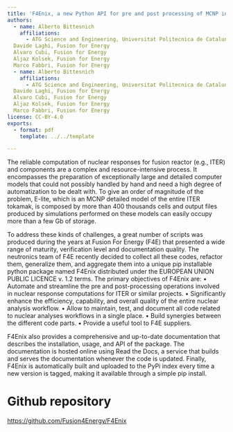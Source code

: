 ```yaml
---
title: 'F4Enix, a new Python API for pre and post processing of MCNP inputs and outputs'
authors:
  - name: Alberto Bittesnich
    affiliations:
      - ATG Science and Engineering, Universitat Politecnica de Catalunya
  Davide Laghi, Fusion for Energy
  Alvaro Cubi, Fusion for Energy
  Aljaz Kolsek, Fusion for Energy
  Marco Fabbri, Fusion for Energy
  - name: Alberto Bittesnich
    affiliations:
      - ATG Science and Engineering, Universitat Politecnica de Catalunya
  Davide Laghi, Fusion for Energy
  Alvaro Cubi, Fusion for Energy
  Aljaz Kolsek, Fusion for Energy
  Marco Fabbri, Fusion for Energy
license: CC-BY-4.0
exports:
  - format: pdf
    template: ../../template

---
```


The reliable computation of nuclear responses for fusion reactor (e.g., ITER) and components are a complex and resource-intensive process. It encompasses the preparation of exceptionally large and detailed computer models that could not possibly handled by hand and need a high degree of automatization to be dealt with. To give an order of magnitude of the problem, E-lite, which is an MCNP detailed model of the entire ITER tokamak, is composed by more than 400 thousands cells and output files produced by simulations performed on these models can easily occupy more than a few Gb of storage.

To address these kinds of challenges, a great number of scripts was produced during the years at Fusion For Energy (F4E) that presented a wide range of maturity, verification level and documentation quality. The neutronics team of F4E recently decided to collect all these codes, refactor them, generalize them, and aggregate them into a unique pip installable python package named F4Enix distributed under the EUROPEAN UNION PUBLIC LICENCE v. 1.2 terms. The primary objectives of F4Enix are:
•	Automate and streamline the pre and post-processing operations involved in nuclear response computations for ITER or similar projects.
•	Significantly enhance the efficiency, capability, and overall quality of the entire nuclear analysis workflow.
•	Allow to maintain, test, and document all code related to nuclear analyses workflows in a single place.
•	Build synergies between the different code parts.
•	Provide a useful tool to F4E suppliers.

F4Enix also provides a comprehensive and up-to-date documentation that describes the installation, usage, and API of the package. The documentation is hosted online using Read the Docs, a service that builds and serves the documentation whenever the code is updated. Finally, F4Enix is automatically built and uploaded to the PyPi index every time a new version is tagged, making it available through a simple pip install.


# Github repository
https://github.com/Fusion4Energy/F4Enix

